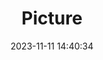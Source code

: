 ---
weight: 1
images:
- /images/edited/218.jpeg
title: Picture
date: 2023-11-11 14:40:34
tags: [luminarneo,work,ILCE-7M3,25.1,person,cup,diningtable,tv]
---